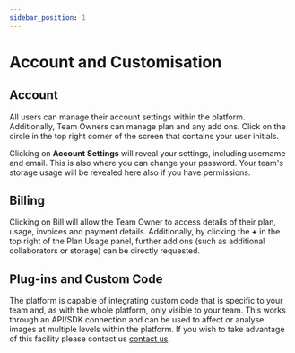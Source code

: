 ```yaml
---
sidebar_position: 1
---
```


# Account and Customisation

## Account

All users can manage their account settings within the platform.
Additionally, Team Owners can manage plan and any add ons.
Click on the circle in the top right corner of the screen that contains your user initials.

Clicking on **Account Settings** will reveal your settings, including username and email.
This is also where you can change your password.
Your team's storage usage will be revealed here also if you have permissions.

## Billing

Clicking on Bill will allow the Team Owner to access details of their plan, usage, invoices and payment details.
Additionally, by clicking the **+** in the top right of the Plan Usage panel, further add ons (such as additional collaborators or storage) can be directly requested.

## Plug-ins and Custom Code

The platform is capable of integrating custom code that is specific to your team and, as with the whole platform, only visible to your team.
This works through an API/SDK connection and can be used to affect or analyse images at multiple levels within the platform.
If you wish to take advantage of this facility please contact us [contact us](https://gliff.ai/contact).
